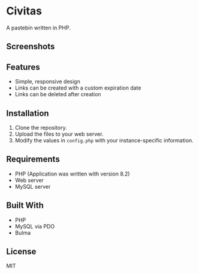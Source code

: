 # Civitas

A pastebin written in PHP.

## Screenshots

## Features

- Simple, responsive design
- Links can be created with a custom expiration date
- Links can be deleted after creation

## Installation

1. Clone the repository.
2. Upload the files to your web server.
3. Modify the values in `config.php` with your instance-specific information.

## Requirements

- PHP (Application was written with version 8.2)
- Web server
- MySQL server

## Built With

- PHP
- MySQL via PDO
- Bulma

## License

MIT
